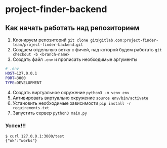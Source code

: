 # project-finder-backend

## Как начать работать над репозиторием

1. Клонируем репозиторий `git clone git@gitlab.com:project-finder-team/project-finder-backend.git`
2. Создаем отдельную ветку с фичей, над которой будем работать `git checkout -b <branch-name>`
3. Создать файл `.env` и прописать необходимые аргументы

```bash
# .env
HOST=127.0.0.1
PORT=3000
TYPE=DEVELOPMENT
```

4. Создать виртуальное окружение `python3 -m venv env`
5. Активировать виртуально окружение `source env/bin/activate`
6. Установить необходимые зависимости `pip install -r requirements.txt`
7. Запустить сервер `python3 main.py`

### Успех!!!

```shell
$ curl 127.0.0.1:3000/test
{"ok":"works"}
```
